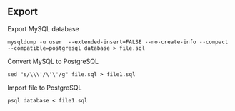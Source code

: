 ## Export

Export MySQL database

	mysqldump -u user  --extended-insert=FALSE --no-create-info --compact --compatible=postgresql database > file.sql

Convert MySQL to PostgreSQL

	sed "s/\\\'/\'\'/g" file.sql > file1.sql

Import file to PostgreSQL

	psql database < file1.sql
